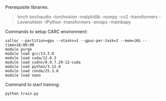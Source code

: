 Prerequisite libraries:
> torch
> torchaudio
-torchvision
-matplotlib
-numpy
-cv2
-transformers
-Levenshtein
-IPython
-transformers
-einops
-mambapy

Commands to setup CARC environment:
```
salloc --partition=gpu --ntasks=1 --gpus-per-task=2 --mem=16G --time=16:00:00
module purge
module load gcc/13.3.0
module load cuda/12.6.3
module load cudnn/8.9.7.29-12-cuda
module load python/3.12.8
module load conda/25.3.0
module load nano
```

Command to start training:
```
python train.py
```

